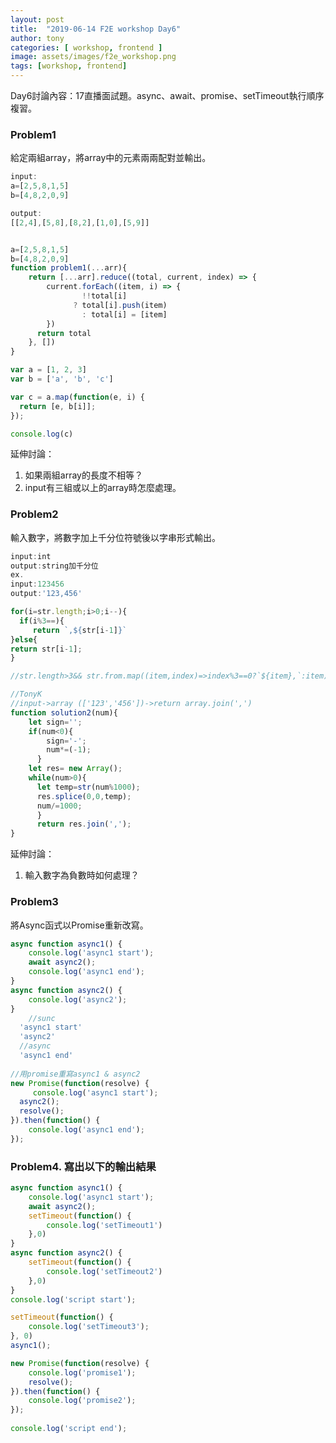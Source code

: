 ```yaml
---
layout: post
title:  "2019-06-14 F2E workshop Day6"
author: tony
categories: [ workshop, frontend ]
image: assets/images/f2e_workshop.png
tags: [workshop, frontend]
---
```

Day6討論內容：17直播面試題。async、await、promise、setTimeout執行順序複習。

### Problem1
給定兩組array，將array中的元素兩兩配對並輸出。
```javascript
input:
a=[2,5,8,1,5]
b=[4,8,2,0,9]

output:
[[2,4],[5,8],[8,2],[1,0],[5,9]]


a=[2,5,8,1,5]
b=[4,8,2,0,9]
function problem1(...arr){
    return [...arr].reduce((total, current, index) => {
        current.forEach((item, i) => {
        		!!total[i] 
              ? total[i].push(item)
          		: total[i] = [item]
        })
      return total
    }, [])
}
```
```javascript
var a = [1, 2, 3]
var b = ['a', 'b', 'c']

var c = a.map(function(e, i) {
  return [e, b[i]];
});

console.log(c)
```

延伸討論：
1. 如果兩組array的長度不相等？
2. input有三組或以上的array時怎麼處理。

### Problem2
輸入數字，將數字加上千分位符號後以字串形式輸出。
```javascript
input:int
output:string加千分位
ex.
input:123456
output:'123,456'

for(i=str.length;i>0;i--){
  if(i%3==){
     return `,${str[i-1]}`
}else{
return str[i-1];
}

//str.length>3&& str.from.map((item,index)=>index%3==0?`${item},`:item);

//TonyK
//input->array (['123','456'])->return array.join(',')
function solution2(num){ 
    let sign='';
    if(num<0){
        sign='-';
        num*=(-1);
      }
    let res= new Array();
    while(num>0){
      let temp=str(num%1000);
      res.splice(0,0,temp);
      num/=1000;
      }
      return res.join(',');
}
```
延伸討論：  
1. 輸入數字為負數時如何處理？

### Problem3
將Async函式以Promise重新改寫。
```javascript
async function async1() {
    console.log('async1 start');
    await async2();
    console.log('async1 end');           
}
async function async2() {
    console.log('async2');
}
	//sunc
  'async1 start'
  'async2'
  //async
  'async1 end'
  
//用promise重寫async1 & async2 
new Promise(function(resolve) {
     console.log('async1 start');
  async2();
  resolve();
}).then(function() {
    console.log('async1 end');
});
```

### Problem4. 寫出以下的輸出結果
```javascript
async function async1() {
    console.log('async1 start');
    await async2();
    setTimeout(function() {
        console.log('setTimeout1')
    },0)
}
async function async2() {
	setTimeout(function() {
		console.log('setTimeout2')
	},0)
}
console.log('script start');

setTimeout(function() {
    console.log('setTimeout3');
}, 0)
async1();

new Promise(function(resolve) {
    console.log('promise1');
    resolve();
}).then(function() {
    console.log('promise2');
});
  
console.log('script end');
```











  
